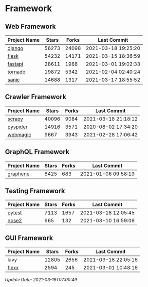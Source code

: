 # Framework

## Web Framework
| Project Name | Stars | Forks | Last Commit |
| ------------ | ----- | ----- | ----------- |
| [django](https://github.com/django/django) | 56273 | 24098 | 2021-03-18 19:25:20 |
| [flask](https://github.com/pallets/flask) | 54232 | 14171 | 2021-03-15 18:36:59 |
| [fastapi](https://github.com/tiangolo/fastapi) | 28611 | 1968 | 2021-03-01 19:02:33 |
| [tornado](https://github.com/tornadoweb/tornado) | 19872 | 5342 | 2021-02-04 02:40:24 |
| [sanic](https://github.com/sanic-org/sanic) | 14688 | 1317 | 2021-03-17 18:55:52 |

## Crawler Framework
| Project Name | Stars | Forks | Last Commit |
| ------------ | ----- | ----- | ----------- |
| [scrapy](https://github.com/scrapy/scrapy) | 40096 | 9084 | 2021-03-18 21:18:12 |
| [pyspider](https://github.com/binux/pyspider) | 14916 | 3571 | 2020-08-02 17:34:20 |
| [webmagic](https://github.com/code4craft/webmagic) | 9667 | 3943 | 2021-02-28 17:06:42 |

## GraphQL Framework
| Project Name | Stars | Forks | Last Commit |
| ------------ | ----- | ----- | ----------- |
| [graphene](https://github.com/graphql-python/graphene) | 6425 | 683 | 2021-01-06 09:58:19 |

## Testing Framework
| Project Name | Stars | Forks | Last Commit |
| ------------ | ----- | ----- | ----------- |
| [pytest](https://github.com/pytest-dev/pytest) | 7113 | 1657 | 2021-03-18 12:05:45 |
| [nose2](https://github.com/nose-devs/nose2) | 665 | 132 | 2021-03-10 16:59:06 |

## GUI Framework
| Project Name | Stars | Forks | Last Commit |
| ------------ | ----- | ----- | ----------- |
| [kivy](https://github.com/kivy/kivy) | 12805 | 2656 | 2021-03-18 22:05:16 |
| [flexx](https://github.com/flexxui/flexx) | 2594 | 245 | 2021-03-01 10:48:16 |

*Update Date: 2021-03-19T07:00:49*